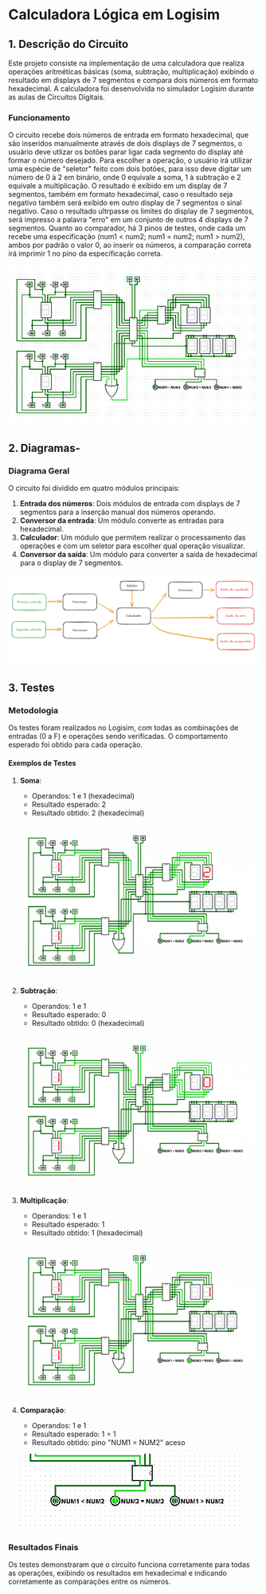 # Calculadora Lógica em Logisim

## 1. Descrição do Circuito

Este projeto consiste na implementação de uma calculadora que realiza operações aritméticas básicas (soma, subtração, multiplicação) exibindo o resultado em displays de 7 segmentos e compara dois números em formato hexadecimal. A calculadora foi desenvolvida no simulador Logisim durante as aulas de Circuitos Digitais.

### Funcionamento
O circuito recebe dois números de entrada em formato hexadecimal, que são inseridos manualmente através de dois displays de 7 segmentos, o usuário deve utlizar os botões parar ligar cada segmento do display até formar o número desejado. Para escolher a operação, o usuário irá utilizar uma espécie de "seletor" feito com dois botões, para isso deve digitar um número de 0 à 2 em binário, onde  0 equivale a soma, 1 à subtração e 2 equivale a multiplicação. O resultado é exibido em um display de 7 segmentos, também em formato hexadecimal, caso o resultado seja negativo também será exibido em outro display de 7 segmentos o sinal negativo. Caso o resultado ultrpasse os limites do display de 7 segmentos, será impresso a palavra "erro" em um conjunto de outros 4 displays de 7 segmentos. Quanto ao comparador, há 3 pinos de testes, onde cada um recebe uma especificação (num1 < num2; num1 = num2; num1 > num2), ambos por padrão o valor 0, ao inserir os números, a comparação correta irá imprimir 1 no pino da especificação correta.  

![Visão geral do circuito](imagens/circuito.png)

## 2. Diagramas-

### Diagrama Geral

O circuito foi dividido em quatro módulos principais:
1. **Entrada dos números**: Dois módulos de entrada com displays de 7 segmentos para a inserção manual dos números operando.
2. **Conversor da entrada**: Um módulo converte as entradas para hexadecimal.
3. **Calculador**: Um módulo que permitem realizar o processamento das operações e com um seletor para escolher qual operação visualizar.
4. **Conversor da saída**: Um módulo para converter a saída de hexadecimal para o display de 7 segmentos.

![Diagrama Geral](imagens/diagrama.png)

## 3. Testes

### Metodologia

Os testes foram realizados no Logisim, com todas as combinações de entradas (0 a F) e operações sendo verificadas. O comportamento esperado foi obtido para cada operação.

#### Exemplos de Testes

1. **Soma**:
   - Operandos: 1 e 1 (hexadecimal)
   - Resultado esperado: 2
   - Resultado obtido: 2 (hexadecimal)
   
   ![Teste de Soma](imagens/soma.png)

2. **Subtração**:
   - Operandos: 1 e 1
   - Resultado esperado: 0
   - Resultado obtido: 0 (hexadecimal)

   ![Teste de Subtração](imagens/subtracao.png)

3. **Multiplicação**:
   - Operandos: 1 e 1
   - Resultado esperado: 1
   - Resultado obtido: 1 (hexadecimal)

   ![Teste de Multiplicação](imagens/multiplicacao.png)

4. **Comparação**:
   - Operandos: 1 e 1
   - Resultado esperado: 1 = 1
   - Resultado obtido: pino "NUM1 = NUM2" aceso

   ![Teste de Comparação](imagens/comparador.png)

### Resultados Finais

Os testes demonstraram que o circuito funciona corretamente para todas as operações, exibindo os resultados em hexadecimal e indicando corretamente as comparações entre os números.
